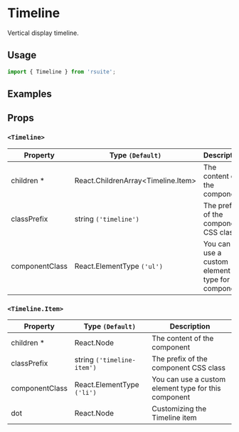# Timeline

Vertical display timeline.


## Usage

```js
import { Timeline } from 'rsuite';
```

## Examples

<!--{demo}-->

## Props

### `<Timeline>`


| Property       | Type `(Default)`                         | Description                                          |
| -------------- | ---------------------------------------- | ---------------------------------------------------- |
| children \*    | React.ChildrenArray&lt;Timeline.Item&gt; | The content of the component                         |
| classPrefix    | string `('timeline')`                    | The prefix of the component CSS class                |
| componentClass | React.ElementType `('ul')`               | You can use a custom element type for this component |

### `<Timeline.Item>`


| Property       | Type `(Default)`           | Description                                          |
| -------------- | -------------------------- | ---------------------------------------------------- |
| children \*    | React.Node                 | The content of the component                         |
| classPrefix    | string `('timeline-item')` | The prefix of the component CSS class                |
| componentClass | React.ElementType `('li')` | You can use a custom element type for this component |
| dot            | React.Node                 | Customizing the Timeline item                        |
